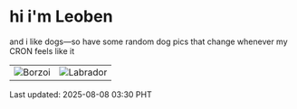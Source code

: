 # hi i'm Leoben

and i like dogs—so have some random dog pics that change whenever my CRON feels like it

|  |  |
|--------|----------|
| ![Borzoi](https://random-dog-vercel.vercel.app/api/random-borzoi?v=1754595052) | ![Labrador](https://random-dog-vercel.vercel.app/api/random-labrador?v=1754595052) |

Last updated: 2025-08-08 03:30 PHT
